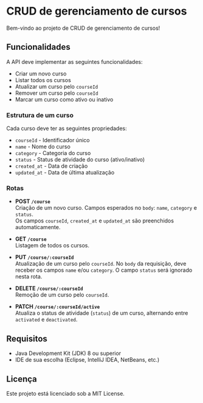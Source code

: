 # CRUD de gerenciamento de cursos

Bem-vindo ao projeto de CRUD de gerenciamento de cursos!

## Funcionalidades

A API deve implementar as seguintes funcionalidades:

- Criar um novo curso
- Listar todos os cursos
- Atualizar um curso pelo `courseId`
- Remover um curso pelo `courseId`
- Marcar um curso como ativo ou inativo

### Estrutura de um curso

Cada curso deve ter as seguintes propriedades:

- `courseId` - Identificador único
- `name` - Nome do curso
- `category` - Categoria do curso
- `status` - Status de atividade do curso (ativo/inativo)
- `created_at` - Data de criação
- `updated_at` - Data de última atualização

### Rotas

- **POST `/course`**  
  Criação de um novo curso. Campos esperados no `body`: `name`, `category` e `status`.  
  Os campos `courseId`, `created_at` e `updated_at` são preenchidos automaticamente.

- **GET `/course`**  
  Listagem de todos os cursos.

- **PUT `/course/:courseId`**  
  Atualização de um curso pelo `courseId`. No `body` da requisição, deve receber os campos `name` e/ou `category`.
  O campo `status` será ignorado nesta rota.

- **DELETE `/course/:courseId`**  
  Remoção de um curso pelo `courseId`.

- **PATCH `/course/:courseId/active`**  
  Atualiza o status de atividade (`status`) de um curso, alternando entre `activated` e `deactivated`.

## Requisitos

- Java Development Kit (JDK) 8 ou superior
- IDE de sua escolha (Eclipse, IntelliJ IDEA, NetBeans, etc.)

## Licença
Este projeto está licenciado sob a MIT License.
